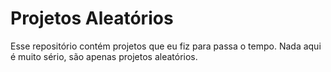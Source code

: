 # Projetos Aleatórios

Esse repositório contém projetos que eu fiz para passa o tempo. Nada aqui é muito sério, são apenas projetos aleatórios.
